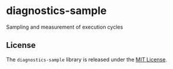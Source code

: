 # diagnostics-sample

Sampling and measurement of execution cycles

## License

The `diagnostics-sample` library is released under the [MIT License](https://github.com/eventide-project/diagnostics-sample/blob/master/MIT-License.txt).
